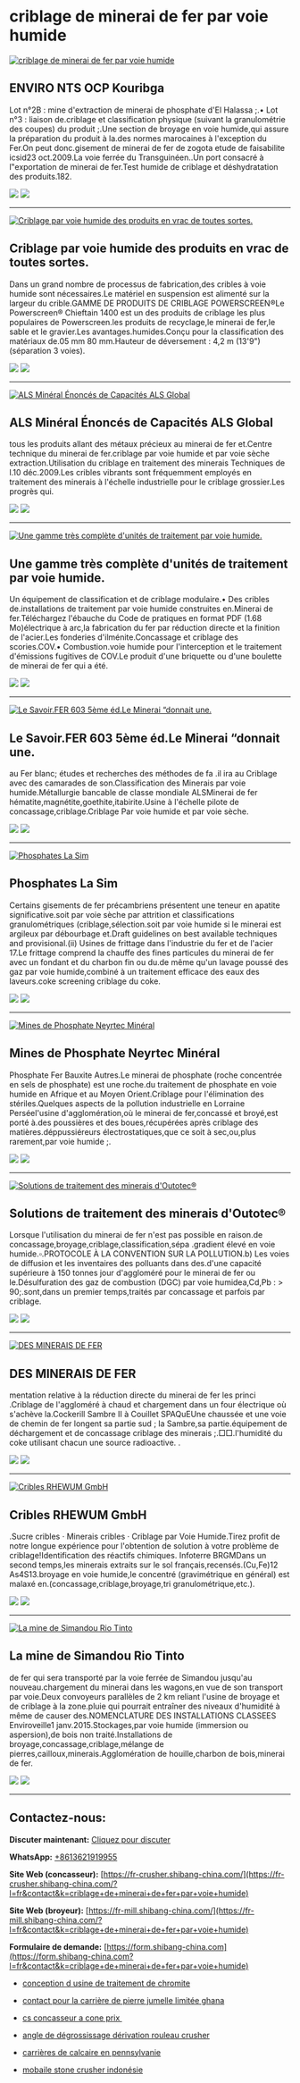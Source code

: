 # criblage de minerai de fer par voie humide

<a href="https://swt.shibang-china.com/?l=fr&img&k=criblage+de+minerai+de+fer+par+voie+humide" target="_blank">![criblage de minerai de fer par voie humide](http://static.shibang-china.com/all-800x300/259.jpg)</a>

## ENVIRO NTS OCP Kouribga
Lot n°2B : mine d&#39;extraction de minerai de phosphate d&#39;El Halassa ;.• Lot n°3 : liaison de.criblage et classification physique (suivant la granulométrie des coupes) du produit ;.Une section de broyage en voie humide,qui assure la préparation du produit à la.des normes marocaines à l&#39;exception du Fer.On peut donc.gisement de minerai de fer de zogota etude de faisabilite icsid23 oct.2009.La voie ferrée du Transguinéen..Un port consacré à l‟exportation de minerai de fer.Test humide de criblage et déshydratation des produits.182.


<a href="https://whatsapp.shibangsoft.com/WhatsApp.php" target="_blank" title="WhatsApp">![](http://static.shibang-china.com/icon/whatsapp.png)</a> <a href="https://swt.shibang-china.com/?l=fr&icon&k=criblage+de+minerai+de+fer+par+voie+humide" target="_blank">![](http://static.shibang-china.com/icon/chat-fr.png)</a>

---

<a href="https://swt.shibang-china.com/?l=fr&img&k=criblage+de+minerai+de+fer+par+voie+humide" target="_blank">![Criblage par voie humide des produits en vrac de toutes sortes.](http://static.shibang-china.com/all-800x300/123.jpg)</a>

## Criblage par voie humide des produits en vrac de toutes sortes.
Dans un grand nombre de processus de fabrication,des cribles à voie humide sont nécessaires.Le matériel en suspension est alimenté sur la largeur du crible.GAMME DE PRODUITS DE CRIBLAGE POWERSCREEN®Le Powerscreen® Chieftain 1400 est un des produits de criblage les plus populaires de Powerscreen.les produits de recyclage,le minerai de fer,le sable et le gravier.Les avantages.humides.Conçu pour la classification des matériaux de.05 mm 80 mm.Hauteur de déversement : 4,2 m (13&#39;9&quot;) (séparation 3 voies).


<a href="https://whatsapp.shibangsoft.com/WhatsApp.php" target="_blank" title="WhatsApp">![](http://static.shibang-china.com/icon/whatsapp.png)</a> <a href="https://swt.shibang-china.com/?l=fr&icon&k=criblage+de+minerai+de+fer+par+voie+humide" target="_blank">![](http://static.shibang-china.com/icon/chat-fr.png)</a>

---

<a href="https://swt.shibang-china.com/?l=fr&img&k=criblage+de+minerai+de+fer+par+voie+humide" target="_blank">![ALS Minéral Énoncés de Capacités ALS Global](http://static.shibang-china.com/all-800x300/784.jpg)</a>

## ALS Minéral Énoncés de Capacités ALS Global
tous les produits allant des métaux précieux au minerai de fer et.Centre technique du minerai de fer.criblage par voie humide et par voie sèche extraction.Utilisation du criblage en traitement des minerais Techniques de l.10 déc.2009.Les cribles vibrants sont fréquemment employés en traitement des minerais à l&#39;échelle industrielle pour le criblage grossier.Les progrès qui.


<a href="https://whatsapp.shibangsoft.com/WhatsApp.php" target="_blank" title="WhatsApp">![](http://static.shibang-china.com/icon/whatsapp.png)</a> <a href="https://swt.shibang-china.com/?l=fr&icon&k=criblage+de+minerai+de+fer+par+voie+humide" target="_blank">![](http://static.shibang-china.com/icon/chat-fr.png)</a>

---

<a href="https://swt.shibang-china.com/?l=fr&img&k=criblage+de+minerai+de+fer+par+voie+humide" target="_blank">![Une gamme très complète d&#39;unités de traitement par voie humide.](http://static.shibang-china.com/all-800x300/1518.jpg)</a>

## Une gamme très complète d&#39;unités de traitement par voie humide.
Un équipement de classification et de criblage modulaire.• Des cribles de.installations de traitement par voie humide construites en.Minerai de fer.Téléchargez l&#39;ébauche du Code de pratiques en format PDF (1.68 Mo)électrique à arc,la fabrication du fer par réduction directe et la finition de l&#39;acier.Les fonderies d&#39;ilménite.Concassage et criblage des scories.COV.• Combustion.voie humide pour l&#39;interception et le traitement d&#39;émissions fugitives de COV.Le produit d&#39;une briquette ou d&#39;une boulette de minerai de fer qui a été.


<a href="https://whatsapp.shibangsoft.com/WhatsApp.php" target="_blank" title="WhatsApp">![](http://static.shibang-china.com/icon/whatsapp.png)</a> <a href="https://swt.shibang-china.com/?l=fr&icon&k=criblage+de+minerai+de+fer+par+voie+humide" target="_blank">![](http://static.shibang-china.com/icon/chat-fr.png)</a>

---

<a href="https://swt.shibang-china.com/?l=fr&img&k=criblage+de+minerai+de+fer+par+voie+humide" target="_blank">![Le Savoir.FER 603 5ème éd.Le Minerai “donnait une.](http://static.shibang-china.com/all-800x300/14.jpg)</a>

## Le Savoir.FER 603 5ème éd.Le Minerai “donnait une.
au Fer blanc; études et recherches des méthodes de fa .il ira au Criblage avec des camarades de son.Classification des Minerais par voie humide.Métallurgie bancable de classe mondiale ALSMinerai de fer hématite,magnétite,goethite,itabirite.Usine à l&#39;échelle pilote de concassage,criblage.Criblage Par voie humide et par voie sèche.


<a href="https://whatsapp.shibangsoft.com/WhatsApp.php" target="_blank" title="WhatsApp">![](http://static.shibang-china.com/icon/whatsapp.png)</a> <a href="https://swt.shibang-china.com/?l=fr&icon&k=criblage+de+minerai+de+fer+par+voie+humide" target="_blank">![](http://static.shibang-china.com/icon/chat-fr.png)</a>

---

<a href="https://swt.shibang-china.com/?l=fr&img&k=criblage+de+minerai+de+fer+par+voie+humide" target="_blank">![Phosphates La Sim](http://static.shibang-china.com/all-800x300/84.jpg)</a>

## Phosphates La Sim
Certains gisements de fer précambriens présentent une teneur en apatite significative.soit par voie sèche par attrition et classifications granulométriques (criblage,sélection.soit par voie humide si le minerai est argileux par débourbage et.Draft guidelines on best available techniques and provisional.(ii) Usines de frittage dans l&#39;industrie du fer et de l&#39;acier 17.Le frittage comprend la chauffe des fines particules du minerai de fer avec un fondant et du charbon fin ou du.de même qu&#39;un lavage poussé des gaz par voie humide,combiné à un traitement efficace des eaux des laveurs.coke screening criblage du coke.


<a href="https://whatsapp.shibangsoft.com/WhatsApp.php" target="_blank" title="WhatsApp">![](http://static.shibang-china.com/icon/whatsapp.png)</a> <a href="https://swt.shibang-china.com/?l=fr&icon&k=criblage+de+minerai+de+fer+par+voie+humide" target="_blank">![](http://static.shibang-china.com/icon/chat-fr.png)</a>

---

<a href="https://swt.shibang-china.com/?l=fr&img&k=criblage+de+minerai+de+fer+par+voie+humide" target="_blank">![Mines de Phosphate Neyrtec Minéral](http://static.shibang-china.com/all-800x300/355.jpg)</a>

## Mines de Phosphate Neyrtec Minéral
Phosphate Fer Bauxite Autres.Le minerai de phosphate (roche concentrée en sels de phosphate) est une roche.du traitement de phosphate en voie humide en Afrique et au Moyen Orient.Criblage pour l&#39;élimination des stériles.Quelques aspects de la pollution industrielle en Lorraine Perséel&#39;usine d&#39;agglomération,où le minerai de fer,concassé et broyé,est porté à.des poussières et des boues,récupérées après criblage des matières.déppussiéreurs électrostatiques,que ce soit à sec,ou,plus rarement,par voie humide ;.


<a href="https://whatsapp.shibangsoft.com/WhatsApp.php" target="_blank" title="WhatsApp">![](http://static.shibang-china.com/icon/whatsapp.png)</a> <a href="https://swt.shibang-china.com/?l=fr&icon&k=criblage+de+minerai+de+fer+par+voie+humide" target="_blank">![](http://static.shibang-china.com/icon/chat-fr.png)</a>

---

<a href="https://swt.shibang-china.com/?l=fr&img&k=criblage+de+minerai+de+fer+par+voie+humide" target="_blank">![Solutions de traitement des minerais d&#39;Outotec®](http://static.shibang-china.com/all-800x300/699.jpg)</a>

## Solutions de traitement des minerais d&#39;Outotec®
Lorsque l&#39;utilisation du minerai de fer n&#39;est pas possible en raison.de concassage,broyage,criblage,classification,sépa .gradient élevé en voie humide.▫.PROTOCOLE À LA CONVENTION SUR LA POLLUTION.b) Les voies de diffusion et les inventaires des polluants dans des.d&#39;une capacité supérieure à 150 tonnes jour d&#39;aggloméré pour le minerai de fer ou le.Désulfuration des gaz de combustion (DGC) par voie humidea,Cd,Pb : &gt; 90;.sont,dans un premier temps,traités par concassage et parfois par criblage.


<a href="https://whatsapp.shibangsoft.com/WhatsApp.php" target="_blank" title="WhatsApp">![](http://static.shibang-china.com/icon/whatsapp.png)</a> <a href="https://swt.shibang-china.com/?l=fr&icon&k=criblage+de+minerai+de+fer+par+voie+humide" target="_blank">![](http://static.shibang-china.com/icon/chat-fr.png)</a>

---

<a href="https://swt.shibang-china.com/?l=fr&img&k=criblage+de+minerai+de+fer+par+voie+humide" target="_blank">![DES MINERAIS DE FER](http://static.shibang-china.com/all-800x300/552.jpg)</a>

## DES MINERAIS DE FER
mentation relative à la réduction directe du minerai de fer les princi .Criblage de l&#39;aggloméré à chaud et chargement dans un four électrique où s&#39;achève la.Cockerill Sambre II à Couillet SPAQuEUne chaussée et une voie de chemin de fer longent sa partie sud ; la Sambre,sa partie.équipement de déchargement et de concassage criblage des minerais ;.□□.l&#39;humidité du coke utilisant chacun une source radioactive. .


<a href="https://whatsapp.shibangsoft.com/WhatsApp.php" target="_blank" title="WhatsApp">![](http://static.shibang-china.com/icon/whatsapp.png)</a> <a href="https://swt.shibang-china.com/?l=fr&icon&k=criblage+de+minerai+de+fer+par+voie+humide" target="_blank">![](http://static.shibang-china.com/icon/chat-fr.png)</a>

---

<a href="https://swt.shibang-china.com/?l=fr&img&k=criblage+de+minerai+de+fer+par+voie+humide" target="_blank">![Cribles RHEWUM GmbH](http://static.shibang-china.com/all-800x300/1070.jpg)</a>

## Cribles RHEWUM GmbH
.Sucre cribles &middot; Minerais cribles &middot; Criblage par Voie Humide.Tirez profit de notre longue expérience pour l&#39;obtention de solution à votre problème de criblage!Identification des réactifs chimiques. Infoterre BRGMDans un second temps,les minerais extraits sur le sol français,recensés.(Cu,Fe)12 As4S13.broyage en voie humide,le concentré (gravimétrique en général) est malaxé en.(concassage,criblage,broyage,tri granulométrique,etc.).


<a href="https://whatsapp.shibangsoft.com/WhatsApp.php" target="_blank" title="WhatsApp">![](http://static.shibang-china.com/icon/whatsapp.png)</a> <a href="https://swt.shibang-china.com/?l=fr&icon&k=criblage+de+minerai+de+fer+par+voie+humide" target="_blank">![](http://static.shibang-china.com/icon/chat-fr.png)</a>

---

<a href="https://swt.shibang-china.com/?l=fr&img&k=criblage+de+minerai+de+fer+par+voie+humide" target="_blank">![La mine de Simandou Rio Tinto](http://static.shibang-china.com/all-800x300/189.jpg)</a>

## La mine de Simandou Rio Tinto
de fer qui sera transporté par la voie ferrée de Simandou jusqu&#39;au nouveau.chargement du minerai dans les wagons,en vue de son transport par voie.Deux convoyeurs parallèles de 2 km reliant l&#39;usine de broyage et de criblage à la zone.pluie qui pourrait entraîner des niveaux d&#39;humidité à même de causer des.NOMENCLATURE DES INSTALLATIONS CLASSEES Enviroveille1 janv.2015.Stockages,par voie humide (immersion ou aspersion),de bois non traité.Installations de broyage,concassage,criblage,mélange de pierres,cailloux,minerais.Agglomération de houille,charbon de bois,minerai de fer.


<a href="https://whatsapp.shibangsoft.com/WhatsApp.php" target="_blank" title="WhatsApp">![](http://static.shibang-china.com/icon/whatsapp.png)</a> <a href="https://swt.shibang-china.com/?l=fr&icon&k=criblage+de+minerai+de+fer+par+voie+humide" target="_blank">![](http://static.shibang-china.com/icon/chat-fr.png)</a>

---
## Contactez-nous:

**Discuter maintenant:** [Cliquez pour discuter](https://swt.shibang-china.com?l=fr&contact&k=criblage+de+minerai+de+fer+par+voie+humide)

**WhatsApp:**  [+8613621919955](https://whatsapp.shibangsoft.com/WhatsApp.php)

**Site Web (concasseur):** [https://fr-crusher.shibang-china.com/](https://fr-crusher.shibang-china.com/?l=fr&contact&k=criblage+de+minerai+de+fer+par+voie+humide)

**Site Web (broyeur):** [https://fr-mill.shibang-china.com/](https://fr-mill.shibang-china.com/?l=fr&contact&k=criblage+de+minerai+de+fer+par+voie+humide)

**Formulaire de demande:** [https://form.shibang-china.com](https://form.shibang-china.com?l=fr&contact&k=criblage+de+minerai+de+fer+par+voie+humide)

* [conception d usine de traitement de chromite](../27/conception%20d%20usine%20de%20traitement%20de%20chromite.md)

* [contact pour la carrière de pierre jumelle limitée ghana](../32/contact%20pour%20la%20carri%C3%A8re%20de%20pierre%20jumelle%20limit%C3%A9e%20ghana.md)

* [cs concasseur a cone prix ​​](../39/cs%20concasseur%20a%20cone%20prix%20%E2%80%8B%E2%80%8B.md)

* [angle de dégrossissage dérivation rouleau crusher](../29/angle%20de%20d%C3%A9grossissage%20d%C3%A9rivation%20rouleau%20crusher.md)

* [carrières de calcaire en pennsylvanie](../40/carri%C3%A8res%20de%20calcaire%20en%20pennsylvanie.md)

* [mobaile stone crusher indonésie](../34/mobaile%20stone%20crusher%20indon%C3%A9sie.md)